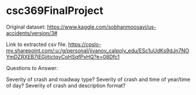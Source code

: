 # csc369FinalProject

Original dataset:
https://www.kaggle.com/sobhanmoosavi/us-accidents/version/3#


Link to extracted csv file.
https://cpslo-my.sharepoint.com/:u:/g/personal/jivanov_calpoly_edu/ESc1uUdKs9dJn7NOYmDZRXEB7IEGjitictqvCoHSqfPxHQ?e=08Dfc1


Questions to Answer:

Severity of crash and roadway type?
Severity of crash and time of year/time of day?
Severity of crash and description format?

